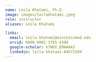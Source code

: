```yaml
---
name: Leila Khatami, Ph.D.
image: images/leilakhatami.jpeg
role: instructor
aliases: Leila Khatami

links:
  email: leila.khatami@einsteinmed.edu
  orcid: 0000-0002-3765-4388
  google-scholar: kfWUV_EMAAAAJ
  linkedin: leila-khatami-84b71584
---
```



